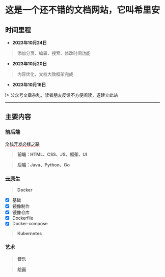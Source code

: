 # 这是一个还不错的文档网站，它叫希里安

## 时间里程

<!-- <video poster="" controls width="80%"></video> -->

- **2023年10月24日**

> 添加分页、编辑、搜索、修改时间功能

- **2023年10月20日**

> 内容优化，文档大致框架完成

- **2023年10月16日**

!> 公众号文章杂乱，读者朋友反馈不方便阅读，遂建立此站

---

## 主要内容

### 前后端
<span style="border-bottom:1px dashed red;">全栈开发必经之路</span>

> **前端：HTML、CSS、JS、框架、UI**

> **后端：Java、Python、Go**

### 云原生

  >**Docker**

  - [x] 基础
  - [x] 镜像制作
  - [x] 镜像仓库
  - [x] Dockerfile
  - [x] Docker-compose

>**Kubernetes**

### 艺术

  >**音乐**

  >**绘画**